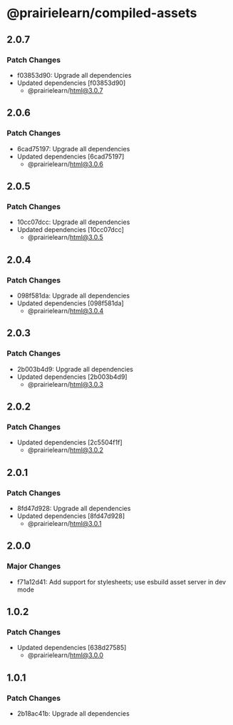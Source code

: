 # @prairielearn/compiled-assets

## 2.0.7

### Patch Changes

- f03853d90: Upgrade all dependencies
- Updated dependencies [f03853d90]
  - @prairielearn/html@3.0.7

## 2.0.6

### Patch Changes

- 6cad75197: Upgrade all dependencies
- Updated dependencies [6cad75197]
  - @prairielearn/html@3.0.6

## 2.0.5

### Patch Changes

- 10cc07dcc: Upgrade all dependencies
- Updated dependencies [10cc07dcc]
  - @prairielearn/html@3.0.5

## 2.0.4

### Patch Changes

- 098f581da: Upgrade all dependencies
- Updated dependencies [098f581da]
  - @prairielearn/html@3.0.4

## 2.0.3

### Patch Changes

- 2b003b4d9: Upgrade all dependencies
- Updated dependencies [2b003b4d9]
  - @prairielearn/html@3.0.3

## 2.0.2

### Patch Changes

- Updated dependencies [2c5504f1f]
  - @prairielearn/html@3.0.2

## 2.0.1

### Patch Changes

- 8fd47d928: Upgrade all dependencies
- Updated dependencies [8fd47d928]
  - @prairielearn/html@3.0.1

## 2.0.0

### Major Changes

- f71a12d41: Add support for stylesheets; use esbuild asset server in dev mode

## 1.0.2

### Patch Changes

- Updated dependencies [638d27585]
  - @prairielearn/html@3.0.0

## 1.0.1

### Patch Changes

- 2b18ac41b: Upgrade all dependencies
